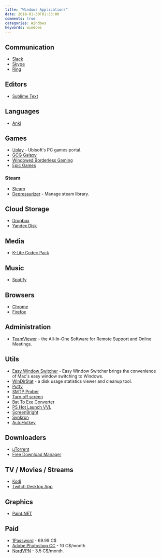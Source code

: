 ```yaml
---
title: "Windows Applications"
date: 2018-01-30T01:33:00
comments: true
categories: Windows
keywords: windows
---
```


## Communication
* [Slack](https://slack.com/)
* [Skype](http://www.skype.com/)
* [Ring](https://ring.cx/)

## Editors
* [Sublime Text](https://www.sublimetext.com/)

## Languages
* [Anki](https://apps.ankiweb.net/)

## Games
* [Uplay](https://uplay.ubi.com/) - Ubisoft's PC games portal.
* [GOG Galaxy](https://www.gog.com/galaxy)
* [Windowed Borderless Gaming](http://westechsolutions.net/sites/WindowedBorderlessGaming/)
* [Epic Games](https://www.epicgames.com/store/)

### Steam 
* [Steam](http://store.steampowered.com/)
* [Depressurizer](https://github.com/mvegter/Depressurizer) - Manage steam library.

## Cloud Storage
* [Dropbox](https://www.dropbox.com/)
* [Yandex Disk](https://disk.yandex.com/)

## Media
* [K-Lite Codec Pack](http://codecguide.com/)

## Music
* [Spotify](https://www.spotify.com)

## Browsers
* [Chrome](https://www.google.com/intl/en/chrome/browser/)
* [Firefox](http://www.mozilla.org/en-US/firefox/new/)

## Administration
* [TeamViewer](http://www.teamviewer.com/) - the All-In-One Software for Remote Support and Online Meetings.

## Utils
* [Easy Window Switcher](https://neosmart.net/EasySwitch/) - Easy Window Switcher brings the convenience of Mac's easy window switching to Windows.
* [WinDirStat](https://windirstat.net/) - a disk usage statistics viewer and cleanup tool.
* [Putty](https://www.chiark.greenend.org.uk/~sgtatham/putty/)
* [SMTP Prober](http://www.alexnolan.net/software/SMTPProber.htm)
* [Turn off screen](https://gallery.technet.microsoft.com/scriptcenter/Turn-off-screen-4d173e0a)
* [Bat To Exe Converter](https://bat-to-exe-converter.en.uptodown.com/windows)
* [PS Hot Launch VVL](http://www.pssoftlab.com/pshl_info.phtml)
* [ScreenBright](https://screenbright.en.lo4d.com/)
* [Synkron](http://synkron.sourceforge.net/)
* [AutoHotkey](https://www.autohotkey.com/)

## Downloaders
* [μTorrent](http://www.utorrent.com/)
* [Free Download Manager](http://freedownloadmanager.org)

## TV / Movies / Streams
* [Kodi](https://kodi.tv/)
* [Twitch Desktop App](https://app.twitch.tv/)

## Graphics 
* [Paint.NET](https://www.getpaint.net)

## Paid
* [1Password](https://1password.com/) - 69.99 C$
* [Adobe Photoshop CC](https://www.adobe.com/ca/products/photoshop/free-trial-download.html) - 10 C$/month.
* [NordVPN](https://nordvpn.com) - 3.5 C$/month.
